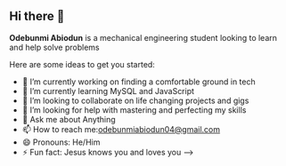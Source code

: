 ## Hi there 👋


**Odebunmi Abiodun** is a mechanical engineering student looking to learn and help solve problems 

Here are some ideas to get you started:

- 🔭 I’m currently working on finding a comfortable ground in tech 
- 🌱 I’m currently learning MySQL and JavaScript 
- 👯 I’m looking to collaborate on life changing projects and gigs 
- 🤔 I’m looking for help with mastering and perfecting my skills 
- 💬 Ask me about Anything 
- 📫 How to reach me:odebunmiabiodun04@gmail.com
- 😄 Pronouns: He/Him 
- ⚡ Fun fact: Jesus knows you and loves you 
-->
